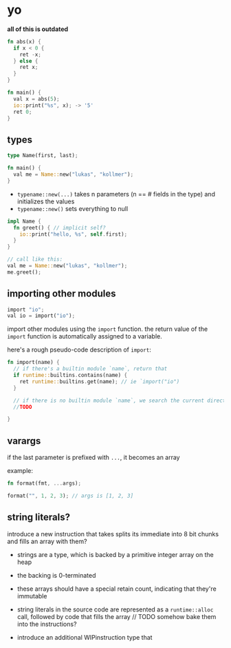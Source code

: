 # yo

**all of this is outdated**

```rust
fn abs(x) {
  if x < 0 {
    ret -x;
  } else {
    ret x;
  }
}

fn main() {
  val x = abs(5);
  io::print("%s", x); -> '5'
  ret 0;
}
```


## types
```rust
type Name(first, last);

fn main() {
  val me = Name::new("lukas", "kollmer");
}
```

- `typename::new(...)` takes n parameters (n == # fields in the type) and initializes the values
- `typename::new()` sets everything to null

```rust
impl Name {
  fn greet() { // implicit self?
    io::print("hello, %s", self.first);
  }
}

// call like this:
val me = Name::new("lukas", "kollmer");
me.greet();
```

## importing other modules
```rust
import "io";
val io = import("io");
```

import other modules using the `import` function.
the return value of the `import` function is automatically assigned to a variable.

here's a rough pseudo-code description of `import`:
```rust
fn import(name) {
  // if there's a builtin module `name`, return that
  if runtime::builtins.contains(name) {
    ret runtime::builtins.get(name); // ie `import("io")
  }

  // if there is no builtin module `name`, we search the current directory
  //TODO

}
```


## varargs
if the last parameter is prefixed with `...`, it becomes an array

example:
```rust
fn format(fmt, ...args);

format("", 1, 2, 3); // args is [1, 2, 3]
```

## string literals?
introduce a new instruction that takes splits its immediate into 8 bit chunks and fills an array with them?

- strings are a type, which is backed by a primitive integer array on the heap
- the backing is 0-terminated
- these arrays should have a special retain count, indicating that they're immutable
- string literals in the source code are represented as a `runtime::alloc` call, followed by code that fills the array // TODO somehow bake them into the instructions?

- introduce an additional WIPinstruction type that 
